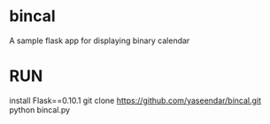 # bincal
A sample flask app for displaying binary  calendar 

# RUN 
install Flask==0.10.1
git clone https://github.com/yaseendar/bincal.git 
python bincal.py
